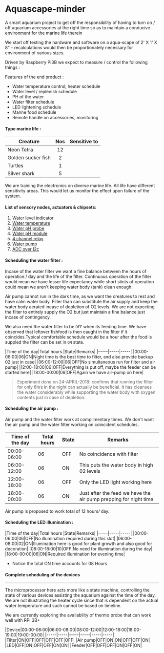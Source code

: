 # Aquascape-minder
A smart aquarium project to get off the responsibility of having to turn on / off aquarium accessories at the right time so as to maintain a conducive environment for the marine life therein

We start off testing the hardware and software on a aqua-scape of 2' X 1' X 8" - recalculations would then be proportionately necessary for environment of various sizes.

Driven by Raspberry Pi3B we expect to measure / control the following things :

Features of the end product :

- Water temperature control, heater schedule
- Water level / replenish schedule
- PH of the water
- Water filter schedule
- LED lightening schedule
- Marine food schedule
- Remote handle on accessories, monitoring

#### Type marine life :

| Creature            | Nos             | Sensitive to  |
| -------------       |:-------------:  | -----:|
| Neon Tetra          | 12              |       |
| Golden sucker fish  | 2               |       |
| Turtles             | 1               |       |
| Silver shark        | 5               |       |

We are training the electronics on diverse marine life. All life have different sensitivity areas. This would let us monitor the effect upon failure of the system.


#### List of sensory nodes, actuators & chipsets:


1. [Water level indicator](https://www.amazon.in/Phenovo-Sensor-Arduino-Surface-recognition/dp/B0777HZLMP/ref=sr_1_4?ie=UTF8&qid=1524232700&sr=8-4&keywords=water+level+sensor+arduino)
2. [Water temperature](https://www.amazon.in/KitsGuru-Waterproof-DS18B20-Digital-Temperature/dp/B00XTX0UQE/ref=sr_1_1?ie=UTF8&qid=1524232773&sr=8-1&keywords=water+temperature+sensor#detail_bullets_id)
3. [Water pH probe](https://www.amazon.in/Generic-Ph-Electrode-Connector-Controller/dp/B01M6ZKTTG/ref=sr_1_fkmr1_2?ie=UTF8&qid=1524232870&sr=8-2-fkmr1&keywords=water+ph+sensor+arduino)
4. [Water pH module](https://www.amazon.in/SLB-Works-Detection-arduino-Monitoring/dp/B077JRWZSH/ref=sr_1_fkmr1_3?ie=UTF8&qid=1524232870&sr=8-3-fkmr1&keywords=water+ph+sensor+arduino)
5. [4 channel relay](https://www.amazon.in/REES52-Optocoupler-Channel-Control-Arduino/dp/B01HXM1G9Q/ref=sr_1_1?ie=UTF8&qid=1524233009&sr=8-1&keywords=relay+for+arduino)
6. [Water pump](https://www.amazon.in/dp/B07CJG6SJR/ref=sr_1_14?s=industrial&ie=UTF8&qid=1524233181&sr=1-14&keywords=aquarium)
7. [ADC over I2c](https://www.amazon.in/gp/product/B01985E9CW/ref=oh_aui_search_detailpage?ie=UTF8&psc=1)

#### Scheduling the water filter :

Incase of the water filter we want a fine balance between the hours of operation / day and the life of the filter. Continuous operation of the filter would mean we have lesser life expectancy while short stints of operation could mean we aren't keeping water body (tank) clean enough.

Air pump cannot run in the dark time, as we want the creatures to rest and have calm water body. Filter than can substitute the air supply and keep the water body aerated incase of depletion of O2 levels. We are not expecting the filter to entirely supply the O2 but just maintain a fine balance just incase of contingency.

We also need the water filter to be `OFF` when its feeding time. We have observed that leftover fishfood is then caught in the filter if it coincides.Typical comfortable schedule would be a hour after the food is suppled the filter can be set in `ON` state.

|Time of the day|Total hours |State|Remarks|
|-----|-----|-----|
|00:00-06:00|06|ON|Night time is the best time to filter, and also provide backup 02 just in case|
|06:00-12:00|06|OFF|No simultaneous run for filter and air pump|
|12:00-18:00|06|OFF|Everything is put off, maybe the feeder can be started here|
|18:00-00:00|06|OFF|Again we have air-pump on here|

> Experiment done on 24-APRIL-2018: confirms that running the filter for only 6hrs in the night can actually be beneficial. It has cleanses the water considerably while supporting the water body with oxygen contents just in case of depletion.

#### Scheduling the air pump :

Air pump and the water filter work at complimentary times. We don't want the air pump and the water filter working on coincident schedules.

|Time of the day|Total hours |State|Remarks|
|-----|-----|-----|-----|
|00:00-06:00|06|OFF|No coincidence with filter|
|06:00-12:00|06|ON|This puts the water body in high 02 levels|
|12:00-18:00|06|OFF|Only the LED light working here|
|18:00-00:00|06|ON|Just after the feed we have the air pump prepping for night time|

Air pump is proposed to work total of 12 hours/ day.

#### Scheduling the LED illumination :

|Time of the day|Total hours |State|Remarks|
|-----|-----|-----|
|00:00-06:00|06|OFF|No illumination required during this slot|
|06:00-08:00|02|ON|Illumination here is good for plant growth and also good for decoration|
|08:00-18:00|10|OFF|No need for illumination during the day|
|18:00-00:00|06|ON|Required illumination for evening time|

- Notice the total ON time accounts for 08 Hours

#### Complete scheduling of the devices
---
The microprocessor here acts more like a state machine, controlling the state of various devices assisting the aquarium against the time of the day. We are not illustrating the heater cycle since that is dependent on the actual water temperature and such cannot be based on timeline.

We are currently exploring the availability of thermo probe that can work well with RPi 3B+


|Device|00:00-06:00|06:00-08:00|08:00-12:00|12:00-18:00|18:00-19:00|19:00-00:00|
|-----|-----|-----|-----|-----|-----|
|Filter|ON|OFF|OFF|OFF|OFF|OFF|
|Air pump|OFF|ON|ON|OFF|OFF|ON|
|LED|OFF|ON|OFF|OFF|ON|ON|
|Feeder|OFF|OFF|OFF|ON|OFF|ON|
